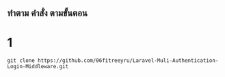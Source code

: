 ## ทำตาม คำสั่ง ตามขั้นตอน

# 1
`git clone https://github.com/06fitreeyru/Laravel-Muli-Authentication-Login-Middleware.git`

